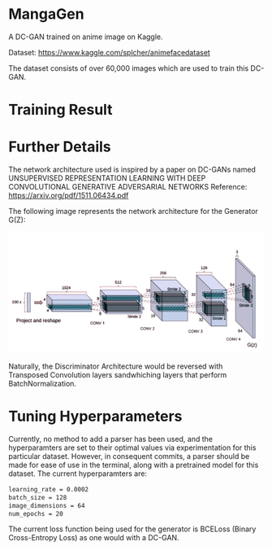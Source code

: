 # MangaGen
A DC-GAN trained on anime image on Kaggle.

Dataset: https://www.kaggle.com/splcher/animefacedataset

The dataset consists of over 60,000 images which are used to train this DC-GAN.

# Training Result


# Further Details
The network architecture used is inspired by a paper on DC-GANs named UNSUPERVISED REPRESENTATION LEARNING WITH DEEP CONVOLUTIONAL GENERATIVE ADVERSARIAL NETWORKS Reference: https://arxiv.org/pdf/1511.06434.pdf

The following image represents the network architecture for the Generator G(Z):

![Image of Network](https://github.com/tejjogani/MangaGen/raw/master/resources/network.png)

Naturally, the Discriminator Architecture would be reversed with Transposed Convolution layers sandwhiching layers that perform BatchNormalization.

# Tuning Hyperparameters

Currently, no method to add a parser has been used, and the hyperparamters are set to their optimal values via experimentation for this particular dataset. However, in consequent commits, a parser should be made for ease of use in the terminal, along with a pretrained model for this dataset. The current hyperparamters are:

```
learning_rate = 0.0002
batch_size = 128
image_dimensions = 64
num_epochs = 20
```
The current loss function being used for the generator is BCELoss (Binary Cross-Entropy Loss) as one would with a DC-GAN.

